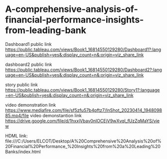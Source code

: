 # A-comprehensive-analysis-of-financial-performance-insights-from-leading-bank

Dashboard1 public link https://public.tableau.com/views/Book1_16814550129280/Dashboard1?:language=en-US&publish=yes&:display_count=n&:origin=viz_share_link

dashboard2 public link https://public.tableau.com/views/Book1_16814550129280/Dashboard2?:language=en-US&publish=yes&:display_count=n&:origin=viz_share_link

story public link https://public.tableau.com/views/Book1_16814550129280/Story1?:language=en-US&publish=yes&:display_count=n&:origin=viz_share_link

video demonstration link https://www.mediafire.com/file/sf5zfu57b4pftz7/InShot_20230414_194809885.mp4/file
video demonstantion link https://drive.google.com/file/d/1hxxjVbav0nIOCEjV9wXvql_fUzZqMaYS/view

HDML link: file:///C:/Users/ELCOT/Desktop/A%20Comprehensive%20Analysis%20of%20Financial%20Performance_%20Insights%20from%20a%20Leading%20Banks/index.html
